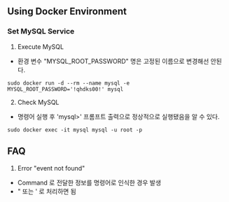 ## Using Docker Environment

### Set MySQL Service
1. Execute MySQL
* 환경 변수 "MYSQL_ROOT_PASSWORD" 명은 고정된 이름으로 변경해선 안된다. 
```
sudo docker run -d --rm --name mysql -e MYSQL_ROOT_PASSWORD='!qhdks00!' mysql
```

2. Check MySQL 
* 명령어 실행 후 'mysql>' 프롬프트 출력으로 정상적으로 실행됐음을 알 수 있다. 
```
sudo docker exec -it mysql mysql -u root -p
```

## FAQ
1. Error "event not found"
- Command 로 전달한 정보를 명령어로 인식한 경우 발생
- " 또는 ' 로 처리하면 됨